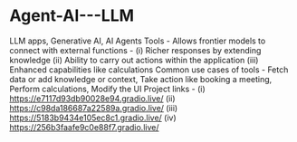# Agent-AI---LLM
LLM apps, Generative AI, AI Agents
Tools - Allows frontier models to connect with external functions  - (i) Richer responses by extending knowledge (ii) Ability to carry out actions within the application (iii) Enhanced capabilities like calculations
Common use cases of tools - Fetch data or add knowledge or context, Take action like booking a meeting, Perform calculations, Modify the UI
Project links - (i) https://e7117d93db90028e94.gradio.live/  (ii) https://c98da186687a22589a.gradio.live/ (iii) https://5183b9434e105ec8c1.gradio.live/ (iv) https://256b3faafe9c0e88f7.gradio.live/
